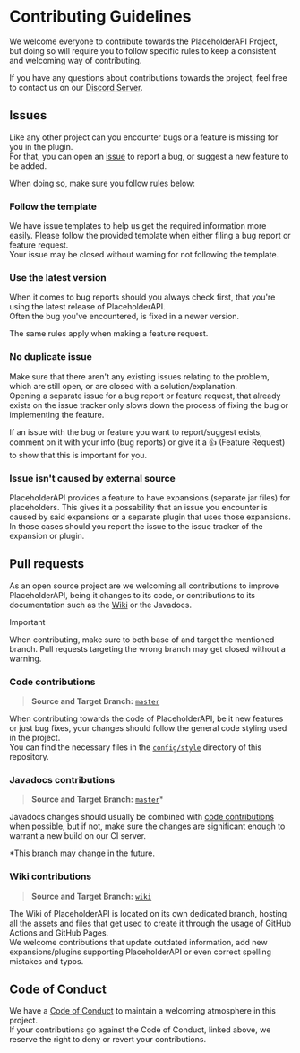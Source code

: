 [issue]: https://github.com/PlaceholderAPI/PlaceholderAPI/issues/new
[discord]: https://helpch.at/discord
[code of conduct]: https://github.com/PlaceholderAPI/PlaceholderAPI/blob/master/CODE_OF_CONDUCT.md
[wiki]: https://github.com/PlaceholderAPI/PlaceholderAPI/blob/wiki
[master]: https://github.com/PlaceholderAPI/PlaceholderAPI/tree/master
[docs-wiki]: https://github.com/PlaceholderAPI/PlaceholderAPI/tree/docs/wiki
[style]: https://github.com/PlaceholderAPI/PlaceholderAPI/tree/master/config/style

# Contributing Guidelines
We welcome everyone to contribute towards the PlaceholderAPI Project, but doing so will require you to follow specific rules to keep a consistent and welcoming way of contributing.

If you have any questions about contributions towards the project, feel free to contact us on our [Discord Server][discord].

## Issues
Like any other project can you encounter bugs or a feature is missing for you in the plugin.  
For that, you can open an [issue] to report a bug, or suggest a new feature to be added.

When doing so, make sure you follow rules below:

### Follow the template
We have issue templates to help us get the required information more easily. Please follow the provided template when either filing a bug report or feature request.  
Your issue may be closed without warning for not following the template.

### Use the latest version
When it comes to bug reports should you always check first, that you're using the latest release of PlaceholderAPI.  
Often the bug you've encountered, is fixed in a newer version.

The same rules apply when making a feature request.

### No duplicate issue
Make sure that there aren't any existing issues relating to the problem, which are still open, or are closed with a solution/explanation.  
Opening a separate issue for a bug report or feature request, that already exists on the issue tracker only slows down the process of fixing the bug or implementing the feature.

If an issue with the bug or feature you want to report/suggest exists, comment on it with your info (bug reports) or give it a :thumbsup: (Feature Request) to show that this is important for you.

### Issue isn't caused by external source
PlaceholderAPI provides a feature to have expansions (separate jar files) for placeholders. This gives it a possability that an issue you encounter is caused by said expansions or a separate plugin that uses those expansions.  
In those cases should you report the issue to the issue tracker of the expansion or plugin.

## Pull requests
As an open source project are we welcoming all contributions to improve PlaceholderAPI, being it changes to its code, or contributions to its documentation such as the [Wiki] or the Javadocs.

> [!IMPORTANT]
> When contributing, make sure to both base of and target the mentioned branch. Pull requests targeting the wrong branch may get closed without a warning.

### Code contributions
> **Source and Target Branch:** [`master`][master]

When contributing towards the code of PlaceholderAPI, be it new features or just bug fixes, your changes should follow the general code styling used in the project.  
You can find the necessary files in the [`config/style`][style] directory of this repository.

### Javadocs contributions
> **Source and Target Branch:** [`master`][master]*

Javadocs changes should usually be combined with [code contributions](#code-contributions) when possible, but if not, make sure the changes are significant enough to warrant a new build on our CI server.

\*This branch may change in the future.

### Wiki contributions
> **Source and Target Branch:** [`wiki`][docs-wiki]

The Wiki of PlaceholderAPI is located on its own dedicated branch, hosting all the assets and files that get used to create it through the usage of GitHub Actions and GitHub Pages.  
We welcome contributions that update outdated information, add new expansions/plugins supporting PlaceholderAPI or even correct spelling mistakes and typos.

## Code of Conduct
We have a [Code of Conduct] to maintain a welcoming atmosphere in this project.  
If your contributions go against the Code of Conduct, linked above, we reserve the right to deny or revert your contributions.
